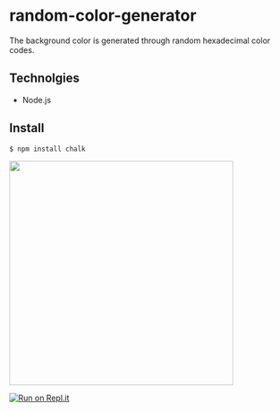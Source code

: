 # random-color-generator

The background color is generated through random hexadecimal color codes.

## Technolgies

- Node.js

## Install

``` $ npm install chalk ```


<img src="/screenshots/Screenshot 2020-07-26 at 08.58.39.png" width="400" />

[![Run on Repl.it](https://repl.it/badge/github/Sanchez-Gabriela/random-color-generator-2)](https://repl.it/github/Sanchez-Gabriela/random-color-generator-2)
